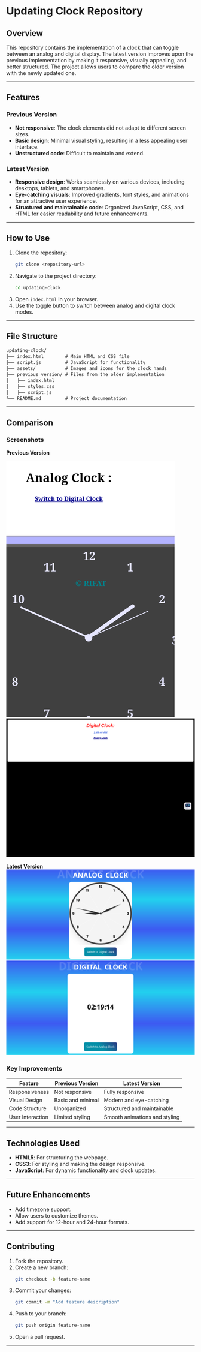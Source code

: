 # Updating Clock Repository

## Overview
This repository contains the implementation of a clock that can toggle between an analog and digital display. The latest version improves upon the previous implementation by making it responsive, visually appealing, and better structured. The project allows users to compare the older version with the newly updated one.

---

## Features
### Previous Version
- **Not responsive**: The clock elements did not adapt to different screen sizes.
- **Basic design**: Minimal visual styling, resulting in a less appealing user interface.
- **Unstructured code**: Difficult to maintain and extend.

### Latest Version
- **Responsive design**: Works seamlessly on various devices, including desktops, tablets, and smartphones.
- **Eye-catching visuals**: Improved gradients, font styles, and animations for an attractive user experience.
- **Structured and maintainable code**: Organized JavaScript, CSS, and HTML for easier readability and future enhancements.

---

## How to Use
1. Clone the repository:
   ```bash
   git clone <repository-url>
   ```
2. Navigate to the project directory:
   ```bash
   cd updating-clock
   ```
3. Open `index.html` in your browser.
4. Use the toggle button to switch between analog and digital clock modes.

---

## File Structure
```
updating-clock/
├── index.html        # Main HTML and CSS file
├── script.js         # JavaScript for functionality
├── assets/           # Images and icons for the clock hands
├── previous_version/ # Files from the older implementation
│   ├── index.html
│   ├── styles.css
│   ├── script.js
└── README.md         # Project documentation
```

---

## Comparison
### Screenshots
**Previous Version**

![Previous Version](./assest/previousAnalog.png)
![Previous Version](./assest/previousDigital.png)

**Latest Version**
![Latest Version](./assest/Screenshot.png)
![Latest Version](./assest/Digital.png)

### Key Improvements
| Feature                | Previous Version           | Latest Version            |
|------------------------|----------------------------|---------------------------|
| Responsiveness         | Not responsive            | Fully responsive          |
| Visual Design          | Basic and minimal         | Modern and eye-catching   |
| Code Structure         | Unorganized               | Structured and maintainable|
| User Interaction       | Limited styling           | Smooth animations and styling |

---

## Technologies Used
- **HTML5**: For structuring the webpage.
- **CSS3**: For styling and making the design responsive.
- **JavaScript**: For dynamic functionality and clock updates.

---

## Future Enhancements
- Add timezone support.
- Allow users to customize themes.
- Add support for 12-hour and 24-hour formats.

---

## Contributing
1. Fork the repository.
2. Create a new branch:
   ```bash
   git checkout -b feature-name
   ```
3. Commit your changes:
   ```bash
   git commit -m "Add feature description"
   ```
4. Push to your branch:
   ```bash
   git push origin feature-name
   ```
5. Open a pull request.

---
